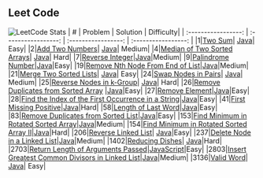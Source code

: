 ## Leet Code
![LeetCode Stats](https://leetcard.jacoblin.cool/leveau10?theme=dark&font=Fira%20Mono)
| # | Problem | Solution | Difficulty| 
| :-----------------: | :-----------------: | :-----------------: | :-----------------: | 
|1|[Two Sum](https://leetcode.com/problems/two-sum/)| [Java](leetcode/1_TwoSum.java)| Easy|
|2|[Add Two Numbers](https://leetcode.com/problems/add-two-numbers/)| [Java](leetcode/2_AddTwoNumbers.java)| Medium|
|4|[Median of Two Sorted Arrays](https://leetcode.com/problems/median-of-two-sorted-arrays/)| [Java](leetcode/4_MedianTwoSortedArrays.java)| Hard|
|7|[Reverse Integer](https://leetcode.com/problems/reverse-integer/)|[Java](leetcode/7_ReverseInteger.java)|Medium|
|9|[Palindrome Number](https://leetcode.com/problems/palindrome-number/)|[Java](leetcode/9_PalindromeNumber.java)|Easy|
|19|[Remove Nth Node From End of List](https://leetcode.com/problems/remove-nth-node-from-end-of-list/)|[Java](leetcode/19_RemoveNthNodeFromEnd.java)|Medium|
|21|[Merge Two Sorted Lists](https://leetcode.com/problems/merge-two-sorted-lists/)| [Java](leetcode/21_MergeTwoSortedLists.java)| Easy|
|24|[Swap Nodes in Pairs](https://leetcode.com/problems/swap-nodes-in-pairs/)| [Java](leetcode/24_SwapNodesInPairs.java)| Medium|
|25|[Reverse Nodes in k-Group](https://leetcode.com/problems/reverse-nodes-in-k-group/)| [Java](leetcode/25_ReverseNodesInKgroup.java)| Hard|
|26|[Remove Duplicates from Sorted Array](https://leetcode.com/problems/remove-duplicates-from-sorted-array/) |[Java](leetcode/26_RemoveDuplicates.java)|Easy|
|27|[Remove Element](https://leetcode.com/problems/remove-element/)|[Java](leetcode/27_RemoveElement.java)|Easy|
|28|[Find the Index of the First Occurrence in a String](https://leetcode.com/problems/find-the-index-of-the-first-occurrence-in-a-string/)|[Java](leetcode/28_FirstIndexFisrtOccur.java)|Easy|
|41|[First Missing Positive](https://leetcode.com/problems/first-missing-positive/)|[Java](leetcode/41_FirstMissingPositive.java)|Hard|
|58|[Length of Last Word](https://leetcode.com/problems/length-of-last-word/)|[Java](leetcode/58_LengthOfLastWord.java)|Easy|
|83|[Remove Duplicates from Sorted List](https://leetcode.com/problems/remove-duplicates-from-sorted-list/)|[Java](leetcode/83_RemoveDuplicatesSortedList.java)|Easy|
|153|[Find Minimum in Rotated Sorted Array](https://leetcode.com/problems/find-minimum-in-rotated-sorted-array/)|[Java](leetcode/153_FindMinRotatedSortedArray.java)|Medium|
|154|[Find Minimum in Rotated Sorted Array II](https://leetcode.com/problems/find-minimum-in-rotated-sorted-array-ii/)|[Java](leetcode/154_FindMinRotatedSortedArrayII.java)|Hard|
|206|[Reverse Linked List](https://leetcode.com/problems/reverse-linked-list/)| [Java](leetcode/206_ReverseLinkedList.java)|Easy|
|237|[Delete Node in a Linked List](https://leetcode.com/problems/delete-node-in-a-linked-list/)|[Java](leetcode/273_DeleteNodeLinkedList.java)|Medium|
|1402|[Reducing Dishes](https://leetcode.com/problems/reducing-dishes/)| [Java](leetcode/1402_ReducingDishes.java)|Hard|
|2703|[Return Length of Arguments Passed](https://leetcode.com/problems/return-length-of-arguments-passed/)|[JavaScript](leetcode/2703_ReturnLengthArgs.js)|Easy|
|2803|[Insert Greatest Common Divisors in Linked List](https://leetcode.com/problems/insert-greatest-common-divisors-in-linked-list/)|[Java](leetcode/2803_InsertGCDinLinkedList.java)|Medium|
|3136|[Valid Word](https://leetcode.com/problems/valid-word/)| [Java](leetcode/3136_ValidWord.java)| Easy|

